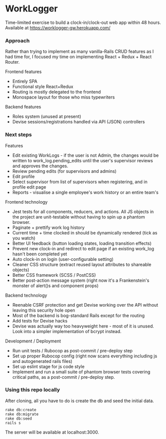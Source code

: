 # WorkLogger

Time-limited exercise to build a clock-in/clock-out web app within 48 hours.
Available at https://worklogger-gw.herokuapp.com/

### Approach

Rather than trying to implement as many vanilla-Rails CRUD features as I had time for, I focused my time on implementing React + Redux + React Router.

Frontend features
* Entirely SPA
* Functional style React+Redux
* Routing is mostly delegated to the frontend
* Monospace layout for those who miss typewriters

Backend features
* Roles system (unused at present)
* Devise sessions/registrations handled via API (JSON) controllers

### Next steps

Features
* Edit existing WorkLogs - if the user is not Admin, the changes would be written to work_log.pending_edits until the user's supervisor reviews and approves the changes.
* Review pending edits (for supervisors and admins)
* Edit profile
* Select supervisor from list of supervisors when registering, and in profile edit page
* Reports - visualise a single employee's work history or an entire team's

Frontend technology
* Jest tests for all components, reducers, and actions. All JS objects in the project are unit-testable without having to spin up a phantom browser.
* Paginate + prettify work log history
* Current time + time clocked in should be dynamically rendered (tick as you watch)
* Better UI feedback (button loading states, loading transition effects)
* Prevent new clock-in and redirect to edit page if an existing work_log hasn't been completed yet
* Auto clock-in on login (user-configurable setting)
* Cleaner CSS structure (extract reused layout attributes to shareable objects)
* Better CSS framework (SCSS / PostCSS)
* Better post-action message system (right now it's a Frankenstein's monster of alert()s and component props)

Backend technology
* Reenable CSRF protection and get Devise working over the API without leaving this security hole open
* Most of the backend is bog-standard Rails except for the routing
* Add tests for Devise hacks
* Devise was actually way too heavyweight here - most of it is unused. Look into a simpler implementation of bcrypt instead.

Development / Deployment
* Run unit tests / Rubocop as post-commit / pre-deploy step
* Set up proper Rubocop config (right now scans everything including js and autogenerated rails files)
* Set up eslint stage for js code style
* Implement and run a small suite of phantom browser tests covering critical paths, as a post-commit / pre-deploy step. 

### Using this repo locally

After cloning, all you have to do is create the db and seed the initial data.
```
rake db:create
rake db:migrate
rake db:seed
rails s
```
The server will be available at localhost:3000.
